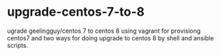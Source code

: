 # upgrade-centos-7-to-8
ugrade geelingguy/centos 7 to centos 8 using vagrant for provisiong centos7 and two ways for doing upgrade to centos 8 by shell and ansible scripts.
